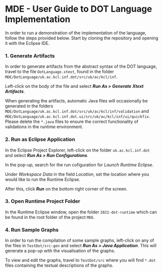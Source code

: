 # MDE - User Guide to DOT Language Implementation
In order to run a demonstration of the implementation of the language, follow the steps provided below. 
Start by cloning the repository and opening it with the Eclipse IDE. 

### 1. Generate Artifacts

In order to generate artifacts from the abstract syntax of the DOT language, travel to the file ```DotLanguage.xtext```, 
found in the folder ```MDE/DotLanguage/uk.ac.kcl.inf.dot/src/uk/ac/kcl/inf```. 

Left-click on the body of the file and select *__Run As > Generate Xtext Artifacts__*.

When generating the artifacts, automatic Java files will occasionally be generated in the folders ```MDE/DotLanguage/uk.ac.kcl.inf.dot/src/uk/ac/kcl/inf/validation``` and ```MDE/DotLanguage/uk.ac.kcl.inf.dot.ui/src/uk/ac/kcl/inf/ui/quickfix```. Please delete the ```*.java``` files to ensure the correct functionality of validations in the runtime environment.

### 2. Run as Eclipse Application

In the Eclipse Project Explorer, left-click on the folder ```uk.ac.kcl.inf.dot``` and select *__Run As > Run Configurations__*.

In the pop-up, search for the run cofiguration for *Launch Runtime Eclipse*. 

Under *Workspace Data* in the field *Location*, set the location where you would like to run the Runtime Eclipse. 

After this, click *__Run__* on the bottom right corner of the screen.

### 3. Open Runtime Project Folder

In the Runtime Eclipse window, open the folder ```2021-dot-runtime``` which can be found in the root folder of the project ```MDE```.

### 4. Run Sample Graphs

In order to run the compilation of some sample graphs, left-click on any of the files in ```TestDot/src-gen``` and 
select *__Run As > Java Application__*. This will generate a pop-up with the visualisation of the graphs. 

To view and edit the graphs, travel to ```TestDot/src``` where you will find ```*.dot``` files containing the textual descriptions of the graphs.

